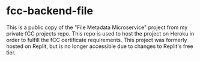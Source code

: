 # fcc-backend-file
 
This is a public copy of the "File Metadata Microservice" project from my private fCC projects repo. This repo is used to host the project on Heroku in order to fulfill the fCC certificate requirements. This project was formerly hosted on Replit, but is no longer accessible due to changes to Replit's free tier.
